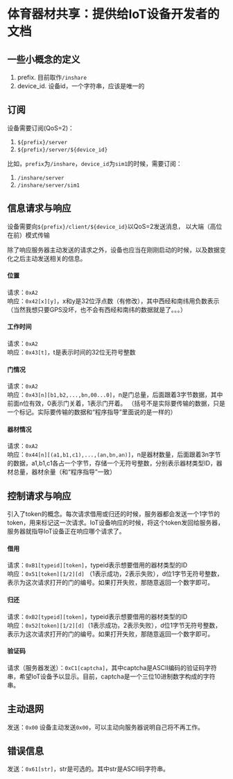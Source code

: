 # 体育器材共享：提供给IoT设备开发者的文档

## 一些小概念的定义
1. prefix. 目前取作`/inshare`
2. device_id. 设备id，一个字符串，应该是唯一的

## 订阅
设备需要订阅(QoS=2)：
1. `${prefix}/server`
1. `${prefix}/server/${device_id}`

比如，`prefix`为`/inshare`，`device_id`为`sim1`的时候，需要订阅：
1. `/inshare/server`
1. `/inshare/server/sim1`

## 信息请求与响应
设备需要向`${prefix}/client/${device_id}`以QoS=2发送消息，
以大端（高位在前）模式传输

除了响应服务器主动发送的请求之外，设备也应当在刚刚启动的时候，以及数据变化之后主动发送相关的信息。

#### 位置
请求：`0xA2`\
响应：`0x42[x][y]`，x和y是32位浮点数（有修改），其中西经和南纬用负数表示（当然我想只要GPS没坏，也不会有西经和南纬的数据就是了。。。）
#### 工作时间
请求：`0xA2`\
响应：`0x43[t]`，t是表示时间的32位无符号整数
#### 门情况
请求：`0xA2`\
响应：`0x43[n][b1,b2,...,bn,00...0]`，n是门总量，后面跟着3字节数据，其中前面n位有效，0表示门关着，1表示门开着。
（括号不是实际要传输的数据，只是一个标记。实际要传输的数据和“程序指导”里面说的是一样的）
#### 器材情况
请求：`0xA2`\
响应：`0x44[n][(a1,b1,c1),...,(an,bn,an)]`，n是器材数量，后面跟着3n字节的数据，a1,b1,c1各占一个字节，存储一个无符号整数，分别表示器材类型ID，器材总量，器材余量（和“程序指导”一致）


## 控制请求与响应
引入了token的概念。每次请求借用或归还的时候，服务器都会发送一个1字节的token，用来标记这一次请求。IoT设备响应的时候，将这个token发回给服务器，服务器就指导IoT设备正在响应哪个请求了。

#### 借用
请求：`0xB1[typeid][token]`，typeid表示想要借用的器材类型的ID\
响应：`0x51[token][1/2][d]` （1表示成功，2表示失败），d位1字节无符号整数，表示为这次请求打开的门的编号。如果打开失败，那随意返回一个数字即可。

#### 归还
请求：`0xB2[typeid][token]`，typeid表示想要借用的器材类型的ID\
响应：`0x52[token][1/2][d]`（1表示成功，2表示失败），d位1字节无符号整数，表示为这次请求打开的门的编号。如果打开失败，那随意返回一个数字即可。

#### 验证码
请求（服务器发送）：`0xC1[captcha]`，其中captcha是ASCII编码的验证码字符串，希望IoT设备予以显示。目前，captcha是一个三位10进制数字构成的字符串。

## 主动退网
发送：`0x00`
设备主动发送`0x00`，可以主动向服务器说明自己将不再工作。

## 错误信息
发送：`0x61[str]`，str是可选的。其中str是ASCII码字符串。
